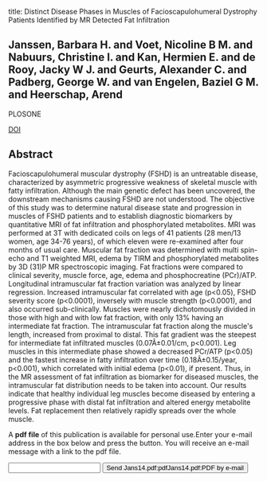 title: Distinct Disease Phases in Muscles of Facioscapulohumeral Dystrophy Patients Identified by MR Detected Fat Infiltration

## Janssen, Barbara H. and Voet, Nicoline B M. and Nabuurs, Christine I. and Kan, Hermien E. and de Rooy, Jacky W J. and Geurts, Alexander C. and Padberg, George W. and van Engelen, Baziel G M. and Heerschap, Arend
PLOSONE

<a href="https://doi.org/10.1371/journal.pone.0085416">DOI</a>

## Abstract
Facioscapulohumeral muscular dystrophy (FSHD) is an untreatable disease, characterized by asymmetric progressive weakness of skeletal muscle with fatty infiltration. Although the main genetic defect has been uncovered, the downstream mechanisms causing FSHD are not understood. The objective of this study was to determine natural disease state and progression in muscles of FSHD patients and to establish diagnostic biomarkers by quantitative MRI of fat infiltration and phosphorylated metabolites. MRI was performed at 3T with dedicated coils on legs of 41 patients (28 men/13 women, age 34-76 years), of which eleven were re-examined after four months of usual care. Muscular fat fraction was determined with multi spin-echo and T1 weighted MRI, edema by TIRM and phosphorylated metabolites by 3D (31)P MR spectroscopic imaging. Fat fractions were compared to clinical severity, muscle force, age, edema and phosphocreatine (PCr)/ATP. Longitudinal intramuscular fat fraction variation was analyzed by linear regression. Increased intramuscular fat correlated with age (p<0.05), FSHD severity score (p<0.0001), inversely with muscle strength (p<0.0001), and also occurred sub-clinically. Muscles were nearly dichotomously divided in those with high and with low fat fraction, with only 13% having an intermediate fat fraction. The intramuscular fat fraction along the muscle's length, increased from proximal to distal. This fat gradient was the steepest for intermediate fat infiltrated muscles (0.07Â±0.01/cm, p<0.001). Leg muscles in this intermediate phase showed a decreased PCr/ATP (p<0.05) and the fastest increase in fatty infiltration over time (0.18Â±0.15/year, p<0.001), which correlated with initial edema (p<0.01), if present. Thus, in the MR assessment of fat infiltration as biomarker for diseased muscles, the intramuscular fat distribution needs to be taken into account. Our results indicate that healthy individual leg muscles become diseased by entering a progressive phase with distal fat infiltration and altered energy metabolite levels. Fat replacement then relatively rapidly spreads over the whole muscle.

A <b>pdf file</b> of this publication is available for personal use.Enter your e-mail address in the box below and press the button. You will receive an e-mail message with a link to the pdf file.
<form action="sender.php">  <input type="text" name="email">  <input type="submit" value="Send Jans14.pdf:pdfJans14.pdf:PDF by e-mail"></form>